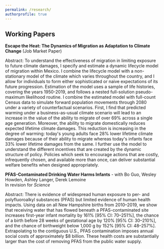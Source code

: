 ```yaml
---
permalink: /research/
authorprofile: true
---
```



<h2>Working Papers</h2>
<b>Escape the Heat: The Dynamics of Migration as Adaptation to Climate Change</b> (Job Market Paper)
<br style="line-height: 5px" />
  <p>Abstract: To understand the effectiveness of migration in limiting exposure to
future climate damages, I specify and estimate a dynamic lifecycle model of
migration within Mexico. I combine the lifecycle model with a non-stationary
model of the climate which varies throughout the country, and I allow for
individuals to form either sophisticated or naive expectations of its future
progression. Estimation of the model uses a sample of life histories,
covering the years 1950-2019, and follows a nested full-solution pseudo-maximum
likelihood routine. I combine the estimated model with full-count Census data to
simulate forward population movements through 2080 under a variety of
counterfactual scenarios. First, I find that predicted warming under a
business-as-usual climate scenario will lead to an increase in the value of
the ability to migrate of over 69% across a single age generation. Moreover, the ability to migrate domestically reduces expected lifetime
climate damages. This reduction is increasing in the degree of warming:
today's young adults face 28% lower lifetime climate damages because of their
ability to migrate whereas today's infants face 33% lower lifetime damages from
the same. I further use the model to understand the different incentives that
are created by the dynamic structure of policy. Policies which seek to encourage
actions that are costly, infrequently chosen, and available more than once, can
deliver substantial welfare benefits when designed appropriately.</p>
<b>PFAS-Contaminated Drinking Water Harms Infants</b> - with Bo Guo, Wesley Howden, Ashley Langer, Derek Lemoine
<br style="line-height: 5px" /> In revision for <i>Science </i>
  <p>Abstract: There is evidence of widespread human exposure to per- and polyfluoroalkyl substances (PFAS) but limited evidence of human health impacts. Using data on all New Hampshire births from 2010–2019, we show that receiving water that has flowed beneath a PFAS-contaminated site increases first-year infant mortality by 161% [95% CI: 70–251%], the chance of a birth before 28 weeks of gestational age by 120% [95% CI: 30–210%], and the chance of birthweight below 1,000 g by 152% [95% CI: 48–257%]. Extrapolating to the contiguous U.S., PFAS contamination imposes annual social costs of approximately $8 billion. These health costs are substantially larger than the cost of removing PFAS from the public water supply.</p>
